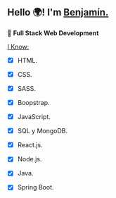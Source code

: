 ## Hello :earth_africa:! I'm [Benjamín.](https://www.linkedin.com/in/benjamin81/) 
🌱 **Full Stack Web Development**

<u>I Know:</u>
* [x] HTML.
* [x] CSS.
* [x] SASS.
* [x] Boopstrap.
* [x] JavaScript.
* [x] SQL y MongoDB.
* [x] React.js.
* [x] Node.js.
* [X] Java.
* [X] Spring Boot.


<!--
**Benja022/Benja022** is a ✨ _special_ ✨ repository because its `README.md` (this file) appears on your GitHub profile.

Here are some ideas to get you started:

- 🔭 I’m currently working on ...
- 🌱 I’m currently learning ...
- 👯 I’m looking to collaborate on ...
- 🤔 I’m looking for help with ...
- 💬 Ask me about ...
- 📫 How to reach me: ...
- 😄 Pronouns: ...
- ⚡ Fun fact: ...
-->
